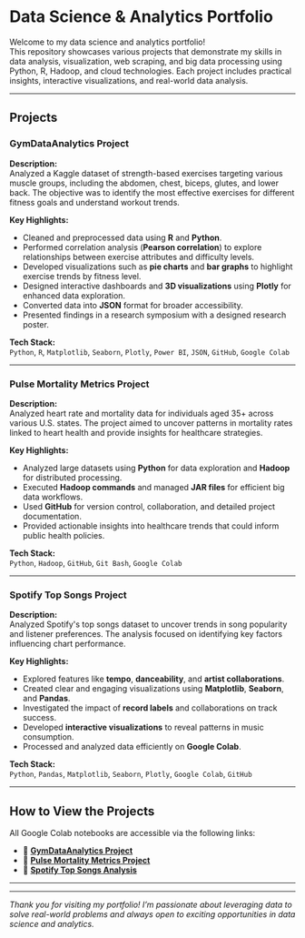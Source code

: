 # Data Science & Analytics Portfolio

Welcome to my data science and analytics portfolio!  
This repository showcases various projects that demonstrate my skills in data analysis, visualization, web scraping, and big data processing using Python, R, Hadoop, and cloud technologies. Each project includes practical insights, interactive visualizations, and real-world data analysis.

---

## Projects

### **GymDataAnalytics Project**  
**Description:**  
Analyzed a Kaggle dataset of strength-based exercises targeting various muscle groups, including the abdomen, chest, biceps, glutes, and lower back. The objective was to identify the most effective exercises for different fitness goals and understand workout trends.

**Key Highlights:**  
- Cleaned and preprocessed data using **R** and **Python**.  
- Performed correlation analysis (**Pearson correlation**) to explore relationships between exercise attributes and difficulty levels.  
- Developed visualizations such as **pie charts** and **bar graphs** to highlight exercise trends by fitness level.  
- Designed interactive dashboards and **3D visualizations** using **Plotly** for enhanced data exploration.  
- Converted data into **JSON** format for broader accessibility.  
- Presented findings in a research symposium with a designed research poster.

**Tech Stack:**  
`Python`, `R`, `Matplotlib`, `Seaborn`, `Plotly`, `Power BI`, `JSON`, `GitHub`, `Google Colab`

---

### **Pulse Mortality Metrics Project**  
**Description:**  
Analyzed heart rate and mortality data for individuals aged 35+ across various U.S. states. The project aimed to uncover patterns in mortality rates linked to heart health and provide insights for healthcare strategies.

**Key Highlights:**  
- Analyzed large datasets using **Python** for data exploration and **Hadoop** for distributed processing.  
- Executed **Hadoop commands** and managed **JAR files** for efficient big data workflows.  
- Used **GitHub** for version control, collaboration, and detailed project documentation.  
- Provided actionable insights into healthcare trends that could inform public health policies.

**Tech Stack:**  
`Python`, `Hadoop`, `GitHub`, `Git Bash`, `Google Colab`

---

### **Spotify Top Songs Project**  
**Description:**  
Analyzed Spotify's top songs dataset to uncover trends in song popularity and listener preferences. The analysis focused on identifying key factors influencing chart performance.

**Key Highlights:**  
- Explored features like **tempo**, **danceability**, and **artist collaborations**.  
- Created clear and engaging visualizations using **Matplotlib**, **Seaborn**, and **Pandas**.  
- Investigated the impact of **record labels** and collaborations on track success.  
- Developed **interactive visualizations** to reveal patterns in music consumption.  
- Processed and analyzed data efficiently on **Google Colab**.

**Tech Stack:**  
`Python`, `Pandas`, `Matplotlib`, `Seaborn`, `Plotly`, `Google Colab`, `GitHub`

---

##  **How to View the Projects**
All Google Colab notebooks are accessible via the following links:  
- 🔗 **[GymDataAnalytics Project](https://colab.research.google.com/drive/10uWl2kokFBosHGr22QGTjHqQKhWm1UCN?usp=sharing)**  
- 🔗 **[Pulse Mortality Metrics Project](https://colab.research.google.com/drive/1eQ03VSCRFqV3INK1Cw2tZsWkCexKVZgB?usp=sharing)**  
- 🔗 **[Spotify Top Songs Analysis](https://colab.research.google.com/drive/1OGMBKNlujEM8mtDRVTG03b5ViXWNy80l?usp=sharing)**  

---


---

 *Thank you for visiting my portfolio! I’m passionate about leveraging data to solve real-world problems and always open to exciting opportunities in data science and analytics.* 

